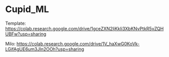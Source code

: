 # Cupid_ML

Template: https://colab.research.google.com/drive/1gceZXN2ljKkIi3XbKNvPtkR5vZQHUBFw?usp=sharing

Milo: https://colab.research.google.com/drive/1V_haXwG0KoVk-LGifAgUE6um3Jln2OOh?usp=sharing
